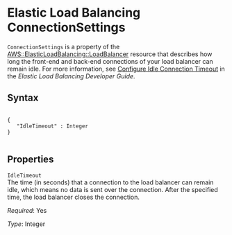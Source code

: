 Elastic Load Balancing ConnectionSettings
=========================================

`ConnectionSettings` is a property of the [AWS::ElasticLoadBalancing::LoadBalancer](aws-properties-ec2-elb.html "AWS::ElasticLoadBalancing::LoadBalancer") resource that describes how long the front-end and back-end connections of your load balancer can remain idle. For more information, see [Configure Idle Connection Timeout](http://docs.aws.amazon.com/ElasticLoadBalancing/latest/DeveloperGuide/config-idle-timeout.html) in the *Elastic Load Balancing Developer Guide*.

Syntax
------

``` {.programlisting}
      
{
   "IdleTimeout" : Integer
}
    
```

Properties
----------

 `IdleTimeout`   
The time (in seconds) that a connection to the load balancer can remain idle, which means no data is sent over the connection. After the specified time, the load balancer closes the connection.

*Required*: Yes

*Type*: Integer


